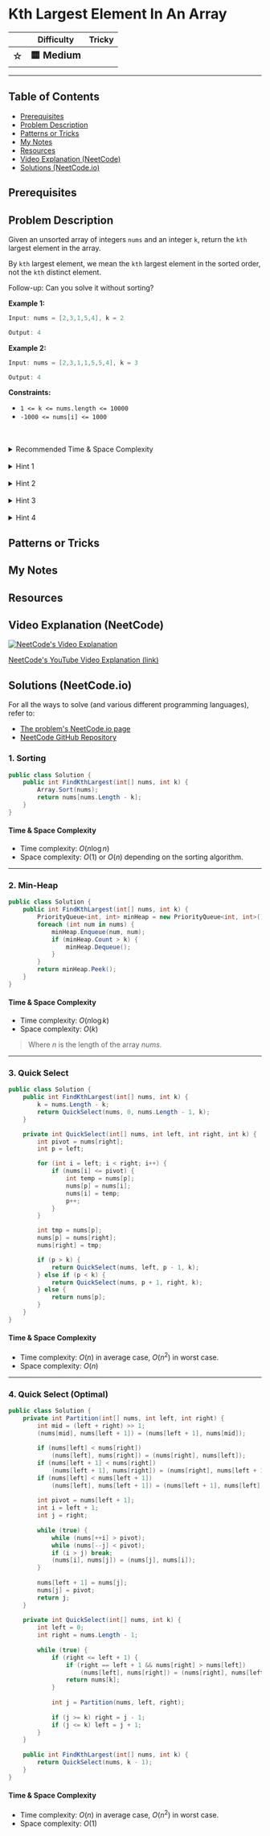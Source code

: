 # Kth Largest Element In An Array

|   | Difficulty | Tricky |
|---|------------|--------|
| <big>☆<big> | <big>**🟨 Medium**</big> | <big></big> |


---

## Table of Contents

- [Prerequisites](#prerequisites)
- [Problem Description](#problem-description)
- [Patterns or Tricks](#patterns-or-tricks)
- [My Notes](#my-notes)
- [Resources](#resources)
- [Video Explanation (NeetCode)](#video-explanation-neetcode)
- [Solutions (NeetCode.io)](#solutions-neetcodeio)
    


## Prerequisites



## Problem Description
Given an unsorted array of integers `nums` and an integer `k`, return the `kth` largest element in the array.

By `kth` largest element, we mean the `kth` largest element in the sorted order, not the `kth` distinct element.

Follow-up: Can you solve it without sorting?

**Example 1:**

```java
Input: nums = [2,3,1,5,4], k = 2

Output: 4
```

**Example 2:**

```java
Input: nums = [2,3,1,1,5,5,4], k = 3

Output: 4
```

**Constraints:**
* `1 <= k <= nums.length <= 10000`
* `-1000 <= nums[i] <= 1000`

<br>
<br>
<details class="hint-accordion">  
    <summary>Recommended Time & Space Complexity</summary>
    <p>
    You should aim for a solution as good or better than <code>O(nlogk)</code> time and <code>O(k)</code> space, where <code>n</code> is the size of the input array, and <code>k</code> represents the rank of the largest number to be returned (i.e., the <code>k-th</code> largest element).
    </p>
</details>

<br>
<details class="hint-accordion">  
    <summary>Hint 1</summary>
    <p>
    A naive solution would be to sort the array in descending order and return the <code>k-th</code> largest element. This would be an <code>O(nlogn)</code> solution. Can you think of a better way? Maybe you should think of a data structure which can maintain only the top <code>k</code> largest elements.
    </p>
</details>

<br>
<details class="hint-accordion">  
    <summary>Hint 2</summary>
    <p>
    We can use a Min-Heap, which stores elements and keeps the smallest element at its top. When we add an element to the Min-Heap, it takes <code>O(logk)</code> time since we are storing <code>k</code> elements in it. Retrieving the top element (the smallest in the heap) takes <code>O(1)</code> time. How can this be useful for finding the <code>k-th</code> largest element?
    </p>
</details>

<br>
<details class="hint-accordion">  
    <summary>Hint 3</summary>
    <p>
    The <code>k-th</code> largest element is the smallest element among the top <code>k</code> largest elements. This means we only need to maintain <code>k</code> elements in our Min-Heap to efficiently determine the <code>k-th</code> largest element. Whenever the size of the Min-Heap exceeds <code>k</code>, we remove the smallest element by popping from the heap. How do you implement this?
    </p>
</details>

<br>
<details class="hint-accordion">  
    <summary>Hint 4</summary>
    <p>
    We initialize an empty Min-Heap. We iterate through the array and add elements to the heap. When the size of the heap exceeds <code>k</code>, we pop from the heap and continue. After the iteration, the top element of the heap is the <code>k-th</code> largest element. 
    </p>
</details>

## Patterns or Tricks
<!-- This section is for any patterns or tricks noticed/spotted when solving the question which we can use as an indication of using the same approach(es) used here when facing another problems somewhat like this. -->

## My Notes


## Resources


## Video Explanation (NeetCode)
[![NeetCode's Video Explanation](https://img.youtube.com/vi/XEmy13g1Qxc/0.jpg)](https://www.youtube.com/watch?v=XEmy13g1Qxc)

[NeetCode's YouTube Video Explanation (link)](https://www.youtube.com/watch?v=XEmy13g1Qxc)


## Solutions (NeetCode.io)
For all the ways to solve (and various different programming languages), refer to:
- [The problem's NeetCode.io page](https://neetcode.io/problems/kth-largest-element-in-an-array)
- [NeetCode GitHub Repository](https://github.com/neetcode-gh/leetcode)

### 1. Sorting






```csharp
public class Solution {
    public int FindKthLargest(int[] nums, int k) {
        Array.Sort(nums);
        return nums[nums.Length - k];
    }
}
```




#### Time & Space Complexity

* Time complexity: $O(n \log n)$
* Space complexity: $O(1)$ or $O(n)$ depending on the sorting algorithm.

---

### 2. Min-Heap






```csharp
public class Solution {
    public int FindKthLargest(int[] nums, int k) {
        PriorityQueue<int, int> minHeap = new PriorityQueue<int, int>();
        foreach (int num in nums) {
            minHeap.Enqueue(num, num);
            if (minHeap.Count > k) {
                minHeap.Dequeue();
            }
        }
        return minHeap.Peek();
    }
}
```




#### Time & Space Complexity

* Time complexity: $O(n \log k)$
* Space complexity: $O(k)$

> Where $n$ is the length of the array $nums$.

---

### 3. Quick Select






```csharp
public class Solution {
    public int FindKthLargest(int[] nums, int k) {
        k = nums.Length - k;
        return QuickSelect(nums, 0, nums.Length - 1, k);
    }

    private int QuickSelect(int[] nums, int left, int right, int k) {
        int pivot = nums[right];
        int p = left;

        for (int i = left; i < right; i++) {
            if (nums[i] <= pivot) {
                int temp = nums[p];
                nums[p] = nums[i];
                nums[i] = temp;
                p++;
            }
        }

        int tmp = nums[p];
        nums[p] = nums[right];
        nums[right] = tmp;

        if (p > k) {
            return QuickSelect(nums, left, p - 1, k);
        } else if (p < k) {
            return QuickSelect(nums, p + 1, right, k);
        } else {
            return nums[p];
        }
    }
}
```




#### Time & Space Complexity

* Time complexity: $O(n)$ in average case, $O(n ^ 2)$ in worst case.
* Space complexity: $O(n)$

---

### 4. Quick Select (Optimal)






```csharp
public class Solution {
    private int Partition(int[] nums, int left, int right) {
        int mid = (left + right) >> 1;
        (nums[mid], nums[left + 1]) = (nums[left + 1], nums[mid]);
        
        if (nums[left] < nums[right])
            (nums[left], nums[right]) = (nums[right], nums[left]);
        if (nums[left + 1] < nums[right])
            (nums[left + 1], nums[right]) = (nums[right], nums[left + 1]);
        if (nums[left] < nums[left + 1])
            (nums[left], nums[left + 1]) = (nums[left + 1], nums[left]);
        
        int pivot = nums[left + 1];
        int i = left + 1;
        int j = right;
        
        while (true) {
            while (nums[++i] > pivot);
            while (nums[--j] < pivot);
            if (i > j) break;
            (nums[i], nums[j]) = (nums[j], nums[i]);
        }
        
        nums[left + 1] = nums[j];
        nums[j] = pivot;
        return j;
    }
    
    private int QuickSelect(int[] nums, int k) {
        int left = 0;
        int right = nums.Length - 1;
        
        while (true) {
            if (right <= left + 1) {
                if (right == left + 1 && nums[right] > nums[left])
                    (nums[left], nums[right]) = (nums[right], nums[left]);
                return nums[k];
            }
            
            int j = Partition(nums, left, right);
            
            if (j >= k) right = j - 1;
            if (j <= k) left = j + 1;
        }
    }
    
    public int FindKthLargest(int[] nums, int k) {
        return QuickSelect(nums, k - 1);
    }
}
```




#### Time & Space Complexity

* Time complexity: $O(n)$ in average case, $O(n ^ 2)$ in worst case.
* Space complexity: $O(1)$
